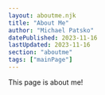 ```yaml
---
layout: aboutme.njk
title: "About Me"
author: "Michael Patsko"
datePublished: 2023-11-16
lastUpdated: 2023-11-16
section: "aboutme"
tags: ["mainPage"]
---
```


This page is about me!